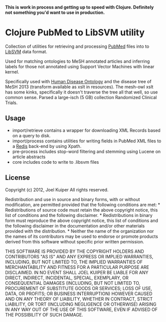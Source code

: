**This is work in process and getting up to speed with Clojure. Definitely not something you'd want to use in
production.**

# Clojure PubMed to LibSVM utility

Collection of utilities for retrieving and processing [PubMed](http://www.ncbi.nlm.nih.gov/pubmed/) files into to [LibSVM](http://www.csie.ntu.edu.tw/~cjlin/libsvm/) data format. 

Used for matching ontologies to MeSH annotated articles and inferring labels 
for those not annotated using Support Vector Machines with linear kernel.

Specifically used with [Human Disease Ontology](http://www.disease-ontology.org/) and the disease tree of MeSH 2013 (transform available as xslt in resources).
The mesh-owl xslt has some kinks, specifically it doesn't traverse the tree all that well, so use common sense.
Parsed a large-isch (5 GB) collection Randomized Clinical Trials.

## Usage

* import/retrieve contains a wrapper for downloading XML Records based on a query
to disk.
* import/process contains utilities for writing fields in PubMed XML files to a [Redis](http://redis.io/)
  back-end by using Xpath. 
* pre-process includes stop-word filtering and stemming using Lucene on article
  abstracts
* core includes code to write to .libsvm files

## License
Copyright (c) 2012, Joel Kuiper
All rights reserved.

Redistribution and use in source and binary forms, with or without
modification, are permitted provided that the following conditions are met:
    * Redistributions of source code must retain the above copyright
      notice, this list of conditions and the following disclaimer.
    * Redistributions in binary form must reproduce the above copyright
      notice, this list of conditions and the following disclaimer in the
      documentation and/or other materials provided with the distribution.
    * Neither the name of the organization nor the
      names of its contributors may be used to endorse or promote products
      derived from this software without specific prior written permission.

THIS SOFTWARE IS PROVIDED BY THE COPYRIGHT HOLDERS AND CONTRIBUTORS "AS IS" AND
ANY EXPRESS OR IMPLIED WARRANTIES, INCLUDING, BUT NOT LIMITED TO, THE IMPLIED
WARRANTIES OF MERCHANTABILITY AND FITNESS FOR A PARTICULAR PURPOSE ARE
DISCLAIMED. IN NO EVENT SHALL JOEL KUIPER BE LIABLE FOR ANY
DIRECT, INDIRECT, INCIDENTAL, SPECIAL, EXEMPLARY, OR CONSEQUENTIAL DAMAGES
(INCLUDING, BUT NOT LIMITED TO, PROCUREMENT OF SUBSTITUTE GOODS OR SERVICES;
LOSS OF USE, DATA, OR PROFITS; OR BUSINESS INTERRUPTION) HOWEVER CAUSED AND
ON ANY THEORY OF LIABILITY, WHETHER IN CONTRACT, STRICT LIABILITY, OR TORT
(INCLUDING NEGLIGENCE OR OTHERWISE) ARISING IN ANY WAY OUT OF THE USE OF THIS
SOFTWARE, EVEN IF ADVISED OF THE POSSIBILITY OF SUCH DAMAGE.
